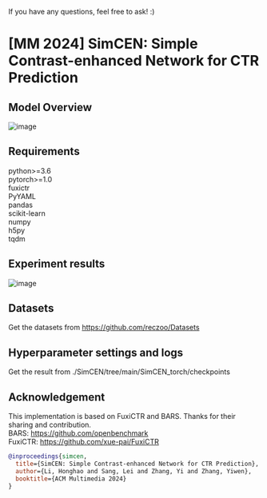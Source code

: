 If you have any questions, feel free to ask!  :)
# [MM 2024] SimCEN: Simple Contrast-enhanced Network for CTR Prediction

## Model Overview
![image](https://github.com/salmon1802/SimCEN/assets/73091798/b281fc0e-97f0-4d24-82bf-f980e3ba3833)



## Requirements
python>=3.6  
pytorch>=1.0  
fuxictr  
PyYAML  
pandas  
scikit-learn  
numpy  
h5py  
tqdm  

## Experiment results
![image](https://github.com/salmon1802/SimCEN/assets/73091798/a65e340c-45e6-41c5-b2f5-fff28404b2d8)



## Datasets
Get the datasets from https://github.com/reczoo/Datasets

## Hyperparameter settings and logs
Get the result from ./SimCEN/tree/main/SimCEN_torch/checkpoints

## Acknowledgement
This implementation is based on FuxiCTR and BARS. Thanks for their sharing and contribution.  
BARS: https://github.com/openbenchmark  
FuxiCTR: https://github.com/xue-pai/FuxiCTR

```bibtex
@inproceedings{simcen,
  title={SimCEN: Simple Contrast-enhanced Network for CTR Prediction},
  author={Li, Honghao and Sang, Lei and Zhang, Yi and Zhang, Yiwen},
  booktitle={ACM Multimedia 2024}
}
```
